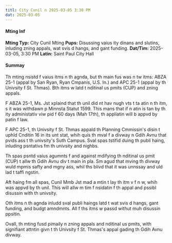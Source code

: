 ```yaml
---
titl: City Cunil n 2025-03-05 3:30 PM
dat: 2025-03-05
---
```

#### Mting Inf
**Mting Typ:** City Cunil Mting
**Pups:** Disussing vaius ity dinans and slutins, inluding zning appals, wat svis d hangs, and gant funding.
**Dat/Tim:** 2025-03-05, 3:30 PM
**Latin:** Saint Paul City Hall

#### Summay
Th mting nsistd f vaius itms n th agnda, but th main fus was n tw itms: ABZA 25-1 (appal by San Ryan, Ryan Cmpanis, U.S. In.) and APC 25-1 (appal by th Univsity f St. Thmas). Bth itms w latd t nditinal us pmits (CUP) and zning appals.

F ABZA 25-1, Ms. Jst xplaind that th unil did nt hav nugh vts t ta atin n th itm, s it was withdawn p Minnsta Statut 1599. This mans that if n atin is tan by th ity administativ viw pid f 60 days (Mah 17th), th appliatin will b appvd by patin f law.

F APC 25-1, th Univsity f St. Thmas appald th Planning Cmmissin's disin t uphld Cnditin 16 in its unt stat, whih quis th mval f a divway n Gdih Avnu that pvids ass t th univsity's Suth Campus. Sval spas tstifid duing th publi haing, inluding psntativs fm th univsity and nighbs.

Th spas psntd vaius agumnts f and against mdifying th nditinal us pmit (CUP) t allw th Gdih Avnu div t main in pla. Sm agud that mving th divway wuld mpmis safty and mgny ass, whil ths blivd that it was unnssay and uld lad t taffi ngstin.

Aft haing fm all spas, Cunil Mmb Jst mad a mtin t lay th itm v f n w, whih was appvd by th unil. This will allw m tim f nsidatin f th appal and pssibl disussin with th univsity.

Oth itms n th agnda inludd sval publi haings latd t wat svis d hangs, gant funding, and budgt amndmnts. All f ths itms w passd withut muh disussin  ppsitin.

Ovall, th mting fusd pimaily n zning appals and nditinal us pmits, with signifiant attntin givn t th Univsity f St. Thmas's appal gading th Gdih Avnu divway.

